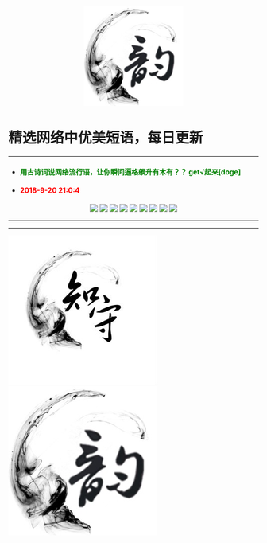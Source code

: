 <p align="center">
  <a href="https://github.com/xxjwxc/PoetryRhyme">
    <img src="img/logo/logo2.jpg" width="200">
  </a>
</p>

  # 精选网络中优美短语，每日更新

-----------------------------------

- #### <font color=green> 用古诗词说网络流行语，让你瞬间逼格飙升有木有？？ get√起来[doge] </font>
- #### <font color=red> 2018-9-20 21:0:4 </font>

<p align="center">
  <img src="http://wx4.sinaimg.cn/large/9b696272ly1fevj53t6soj20b108hq32.jpg" >
  <img src="http://wx4.sinaimg.cn/large/9b696272ly1fevj544b73j20b908haa2.jpg" >
  <img src="http://wx4.sinaimg.cn/large/9b696272ly1fevj54fhywj20b20c2dg1.jpg" >
  <img src="http://wx4.sinaimg.cn/large/9b696272ly1fevj54rbvsj20b309q74i.jpg" >
  <img src="http://wx4.sinaimg.cn/large/9b696272ly1fevj553zdkj20b707bjrc.jpg" >
  <img src="http://wx4.sinaimg.cn/large/9b696272ly1fevj55g5pbj20b00dedg1.jpg" >
  <img src="http://wx4.sinaimg.cn/large/9b696272ly1fevj55orvpj20az08zjri.jpg" >
  <img src="http://wx4.sinaimg.cn/large/9b696272ly1fevj560jbfj20av09974g.jpg" >
  <img src="http://wx4.sinaimg.cn/large/9b696272ly1fevj56bzkwj20b40byaac.jpg" >
</p>

-----------------------------------


-----------------------------------

<p align="half">
    <img src="img/logo/logo1.jpg" width="300">
    <img src="img/logo/logo2.jpg" width="300">
</p>
